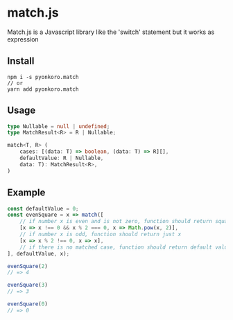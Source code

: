 # match.js  
Match.js is a Javascript library like the 'switch' statement but it works as expression  

## Install
```shell script
npm i -s pyonkoro.match
// or
yarn add pyonkoro.match
```
  
## Usage  
```typescript
type Nullable = null | undefined;  
type MatchResult<R> = R | Nullable;

match<T, R> (
	cases: [(data: T) => boolean, (data: T) => R][], 
	defaultValue: R | Nullable, 
	data: T): MatchResult<R>,
)
```
## Example
```javascript
const defaultValue = 0;
const evenSquare = x => match([
    // if number x is even and is not zero, function should return square value of x
	[x => x !== 0 && x % 2 === 0, x => Math.pow(x, 2)],
	// if number x is odd, function should return just x
	[x => x % 2 !== 0, x => x],
	// if there is no matched case, function should return default value 0
], defaultValue, x);
```
```javascript
evenSquare(2)
// => 4

evenSquare(3)
// => 3

evenSquare(0)
// => 0
```
